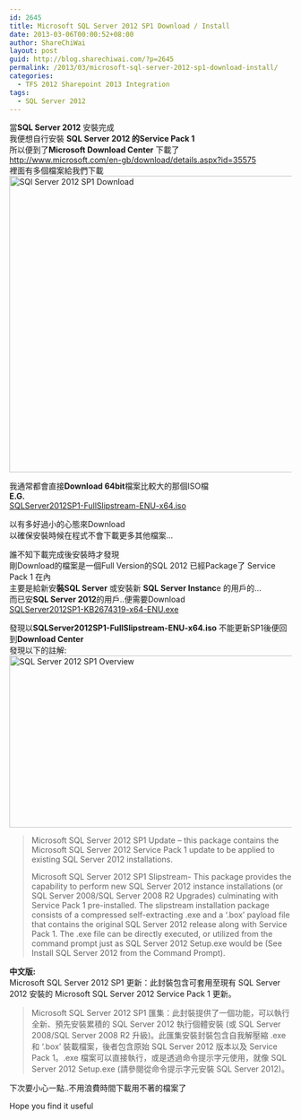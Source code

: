 ```yaml
---
id: 2645
title: Microsoft SQL Server 2012 SP1 Download / Install
date: 2013-03-06T00:00:52+08:00
author: ShareChiWai
layout: post
guid: http://blog.sharechiwai.com/?p=2645
permalink: /2013/03/microsoft-sql-server-2012-sp1-download-install/
categories:
  - TFS 2012 Sharepoint 2013 Integration
tags:
  - SQL Server 2012
---
```

當**SQL Server 2012** 安裝完成  
我便想自行安裝 **SQL Server 2012 的Service Pack 1**  
所以便到了**Microsoft Download Center** 下載了  
<a title="Download SQL Server 2012 SP1 ISO" href="http://www.microsoft.com/en-gb/download/details.aspx?id=35575" target="_blank">http://www.microsoft.com/en-gb/download/details.aspx?id=35575</a>  
裡面有多個檔案給我們下載  
[<img class="alignnone size-full wp-image-2646" alt="SQl Server 2012 SP1 Download" src="https://i2.wp.com/blog.sharechiwai.com/wp-content/uploads/2013/04/SQL2012SP1DownloadPage.jpg?resize=625%2C529" width="625" height="529" data-recalc-dims="1" />](https://i2.wp.com/blog.sharechiwai.com/wp-content/uploads/2013/04/SQL2012SP1DownloadPage.jpg)

我通常都會直接**Download 64bit**檔案比較大的那個ISO檔  
**E.G.**  
<a title="SQLServer2012SP1-FullSlipstream-ENU-x64.iso" href="http://download.microsoft.com/download/3/B/D/3BD9DD65-D3E3-43C3-BB50-0ED850A82AD5/SQLServer2012SP1-FullSlipstream-ENU-x64.iso" target="_blank">SQLServer2012SP1-FullSlipstream-ENU-x64.iso</a>

以有多好過小的心態來Download  
以確保安裝時候在程式不會下載更多其他檔案&#8230;

誰不知下載完成後安裝時才發現  
剛Download的檔案是一個Full Version的SQL 2012 已經Package了 Service Pack 1 在內  
主要是給新安**裝SQL Server** 或安裝新 **SQL Server Instanc**e 的用戶的&#8230;  
而已安**SQL Server 2012**的用戶..便需要Download  
<a title="SQLServer2012SP1-KB2674319-x64-ENU.exe" href="http://download.microsoft.com/download/3/B/D/3BD9DD65-D3E3-43C3-BB50-0ED850A82AD5/SQLServer2012SP1-KB2674319-x64-ENU.exe" target="_blank">SQLServer2012SP1-KB2674319-x64-ENU.exe</a>

發現以**SQLServer2012SP1-FullSlipstream-ENU-x64.iso** 不能更新SP1後便回到**Download Center**  
發現以下的註解:  
[<img class="alignnone size-full wp-image-2647" alt="SQL Server 2012 SP1 Overview" src="https://i0.wp.com/blog.sharechiwai.com/wp-content/uploads/2013/04/SQL2012_Overview.jpg?resize=625%2C307" width="625" height="307" data-recalc-dims="1" />](https://i0.wp.com/blog.sharechiwai.com/wp-content/uploads/2013/04/SQL2012_Overview.jpg)

> Microsoft SQL Server 2012 SP1 Update &#8211; this package contains the Microsoft SQL Server 2012 Service Pack 1 update to be applied to existing SQL Server 2012 installations.
> 
> Microsoft SQL Server 2012 SP1 Slipstream- This package provides the capability to perform new SQL Server 2012 instance installations (or SQL Server 2008/SQL Server 2008 R2 Upgrades) culminating with Service Pack 1 pre-installed. The slipstream installation package consists of a compressed self-extracting .exe and a ‘.box’ payload file that contains the original SQL Server 2012 release along with Service Pack 1. The .exe file can be directly executed, or utilized from the command prompt just as SQL Server 2012 Setup.exe would be (See Install SQL Server 2012 from the Command Prompt).

**中文版:**  
Microsoft SQL Server 2012 SP1 更新：此封裝包含可套用至現有 SQL Server 2012 安裝的 Microsoft SQL Server 2012 Service Pack 1 更新。

> Microsoft SQL Server 2012 SP1 匯集：此封裝提供了一個功能，可以執行全新、預先安裝累積的 SQL Server 2012 執行個體安裝 (或 SQL Server 2008/SQL Server 2008 R2 升級)。此匯集安裝封裝包含自我解壓縮 .exe 和 ‘.box’ 裝載檔案，後者包含原始 SQL Server 2012 版本以及 Service Pack 1。.exe 檔案可以直接執行，或是透過命令提示字元使用，就像 SQL Server 2012 Setup.exe (請參閱從命令提示字元安裝 SQL Server 2012)。

下次要小心一點..不用浪費時間下載用不著的檔案了

Hope you find it useful